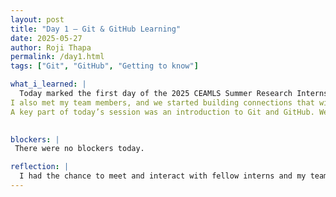 ```yaml
---
layout: post
title: "Day 1 – Git & GitHub Learning"
date: 2025-05-27
author: Roji Thapa
permalink: /day1.html
tags: ["Git", "GitHub", "Getting to know"]

what_i_learned: |
  Today marked the first day of the 2025 CEAMLS Summer Research Internship. We began by introducing ourselves and getting to know the other students in the program. It was a great opportunity to interact with peers from diverse backgrounds and interests.
I also met my team members, and we started building connections that will be important as we work together throughout the internship.
A key part of today’s session was an introduction to Git and GitHub. We learned how to use version control to manage our code and collaborate effectively.It was a valuable and informative start to the internship, setting a strong foundation for the technical skills we'll be using in future.

  
blockers: |
 There were no blockers today.

reflection: |
  I had the chance to meet and interact with fellow interns and my team members, which helped build a sense of community. We also gained a basic understanding of Git and GitHub, learning how to use version control to manage and collaborate on code.
---
```

